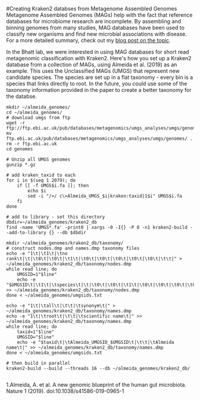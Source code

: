 #Creating Kraken2 databses from Metagenome Assembled Genomes
Metagenome Assembled Genomes (MAGs) help with the fact that reference databases for microbiome research are incomplete. By assembling and binning genomes from many studies, MAG databases have been used to classify new organisms and find new microbial associations with disease. For a more detailed summary, check out my [blog post on the topic](https://www.bsiranosian.com/bioinformatics/metagenome-assembled-genomes-enhance-short-read-classification/).

In the Bhatt lab, we were interested in using MAG databases for short read metagenomic classification with Kraken2. Here's how you set up a Kraken2 database from a collection of MAGs, using Almeida et al. (2019) as an example. This uses the Unclassified MAGs (UMGS) that represent new candidate species. The species are set up in a flat taxonomy - every bin is a species that links directly to root. In the future, you could use some of the taxonomy information provided in the paper to create a better taxonomy for the databse.

```
mkdir ~/almeida_genomes/
cd ~/almeida_genomes/
# download umgs from ftp
wget -r ftp://ftp.ebi.ac.uk/pub/databases/metagenomics/umgs_analyses/umgs/genomes/
mv ftp.ebi.ac.uk/pub/databases/metagenomics/umgs_analyses/umgs/genomes/ .
rm -r ftp.ebi.ac.uk
cd genomes

# Unzip all UMGS genomes
gunzip *.gz

# add kraken_taxid to each
for i in $(seq 1 2079); do
    if [[ -f UMGS$i.fa ]]; then
        echo $i
        sed -i "/>/ c\>Almeida_UMGS_$i|kraken:taxid|1$i" UMGS$i.fa
    fi
done

# add to library - set this directory
dbdir=~/almeida_genomes/kraken2_db
find -name 'UMGS*.fa' -print0 | xargs -0 -I{} -P 8 -n1 kraken2-build --add-to-library {} --db $dbdir

mkdir ~/almeida_genomes/kraken2_db/taxonomy/
# construct nodes.dmp and names.dmp taxonomy files
echo -e "1\t|\t1\t|\tno rank\t|\t|\t8\t|\t0\t|\t1\t|\t0\t|\t0\t|\t0\t|\t0\t|\t0\t|\t\t|" > ~/almeida_genomes/kraken2_db/taxonomy/nodes.dmp
while read line; do
    UMGSID=1"$line"
    echo -e "$UMGSID\t|\t1\t|\tspecies\t|\t|\t0\t|\t0\t|\t1\t|\t0\t|\t0\t|\t0\t|\t0\t|\t0\t|\t\t|" >> ~/almeida_genomes/kraken2_db/taxonomy/nodes.dmp
done < ~/almeida_genomes/umgsids.txt

echo -e "1\t|\tall\t|\t\t|\tsynonym\t|" > ~/almeida_genomes/kraken2_db/taxonomy/names.dmp
echo -e "1\t|\troot\t|\t\t|\tscientific name\t|" >> ~/almeida_genomes/kraken2_db/taxonomy/names.dmp
while read line; do
    taxid=1"$line"
    UMGSID="$line"
    echo -e "$taxid\t|\tAlmeida_UMGSID_$UMGSID\t|\t\t|\tAlmeida name\t|" >> ~/almeida_genomes/kraken2_db/taxonomy/names.dmp
done < ~/almeida_genomes/umgsids.txt

# then build in parallel
kraken2-build --build --threads 16 --db ~/almeida_genomes/kraken2_db/
                               
```

1.Almeida, A. et al. A new genomic blueprint of the human gut microbiota. Nature 1 (2019). doi:10.1038/s41586-019-0965-1
